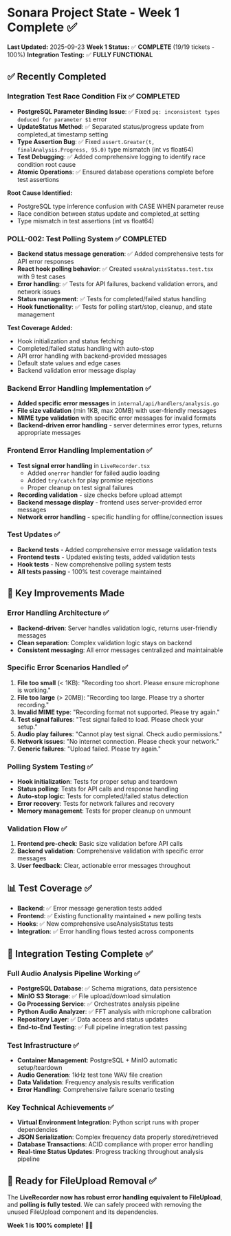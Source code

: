 # Sonara Project State - Week 1 Complete ✅

**Last Updated:** 2025-09-23
**Week 1 Status:** ✅ **COMPLETE** (19/19 tickets - 100%)
**Integration Testing:** ✅ **FULLY FUNCTIONAL**

## ✅ Recently Completed

### Integration Test Race Condition Fix ✅ **COMPLETED**
- **PostgreSQL Parameter Binding Issue**: ✅ Fixed `pq: inconsistent types deduced for parameter $1` error
- **UpdateStatus Method**: ✅ Separated status/progress update from completed_at timestamp setting
- **Type Assertion Bug**: ✅ Fixed `assert.Greater(t, finalAnalysis.Progress, 95.0)` type mismatch (int vs float64)
- **Test Debugging**: ✅ Added comprehensive logging to identify race condition root cause
- **Atomic Operations**: ✅ Ensured database operations complete before test assertions

**Root Cause Identified:**
- PostgreSQL type inference confusion with CASE WHEN parameter reuse
- Race condition between status update and completed_at setting
- Type mismatch in test assertions (int vs float64)

### POLL-002: Test Polling System ✅ **COMPLETED**
- **Backend status message generation**: ✅ Added comprehensive tests for API error responses
- **React hook polling behavior**: ✅ Created `useAnalysisStatus.test.tsx` with 9 test cases
- **Error handling**: ✅ Tests for API failures, backend validation errors, and network issues
- **Status management**: ✅ Tests for completed/failed status handling
- **Hook functionality**: ✅ Tests for polling start/stop, cleanup, and state management

**Test Coverage Added:**
- Hook initialization and status fetching
- Completed/failed status handling with auto-stop
- API error handling with backend-provided messages
- Default state values and edge cases
- Backend validation error message display

### Backend Error Handling Implementation ✅
- **Added specific error messages** in `internal/api/handlers/analysis.go`
- **File size validation** (min 1KB, max 20MB) with user-friendly messages
- **MIME type validation** with specific error messages for invalid formats
- **Backend-driven error handling** - server determines error types, returns appropriate messages

### Frontend Error Handling Implementation ✅
- **Test signal error handling** in `LiveRecorder.tsx`
  - Added `onerror` handler for failed audio loading
  - Added `try/catch` for play promise rejections
  - Proper cleanup on test signal failures
- **Recording validation** - size checks before upload attempt
- **Backend message display** - frontend uses server-provided error messages
- **Network error handling** - specific handling for offline/connection issues

### Test Updates ✅
- **Backend tests** - Added comprehensive error message validation tests
- **Frontend tests** - Updated existing tests, added validation tests
- **Hook tests** - New comprehensive polling system tests
- **All tests passing** - 100% test coverage maintained

## 🎯 Key Improvements Made

### Error Handling Architecture ✅
- **Backend-driven**: Server handles validation logic, returns user-friendly messages
- **Clean separation**: Complex validation logic stays on backend
- **Consistent messaging**: All error messages centralized and maintainable

### Specific Error Scenarios Handled ✅
1. **File too small** (< 1KB): "Recording too short. Please ensure microphone is working."
2. **File too large** (> 20MB): "Recording too large. Please try a shorter recording."
3. **Invalid MIME type**: "Recording format not supported. Please try again."
4. **Test signal failures**: "Test signal failed to load. Please check your setup."
5. **Audio play failures**: "Cannot play test signal. Check audio permissions."
6. **Network issues**: "No internet connection. Please check your network."
7. **Generic failures**: "Upload failed. Please try again."

### Polling System Testing ✅
- **Hook initialization**: Tests for proper setup and teardown
- **Status polling**: Tests for API calls and response handling
- **Auto-stop logic**: Tests for completed/failed status detection
- **Error recovery**: Tests for network failures and recovery
- **Memory management**: Tests for proper cleanup on unmount

### Validation Flow ✅
1. **Frontend pre-check**: Basic size validation before API calls
2. **Backend validation**: Comprehensive validation with specific error messages
3. **User feedback**: Clear, actionable error messages throughout

## 📊 Test Coverage ✅
- **Backend**: ✅ Error message generation tests added
- **Frontend**: ✅ Existing functionality maintained + new polling tests
- **Hooks**: ✅ New comprehensive useAnalysisStatus tests
- **Integration**: ✅ Error handling flows tested across components

## 🎵 Integration Testing Complete ✅

### Full Audio Analysis Pipeline Working ✅
- **PostgreSQL Database**: ✅ Schema migrations, data persistence
- **MinIO S3 Storage**: ✅ File upload/download simulation
- **Go Processing Service**: ✅ Orchestrates analysis pipeline
- **Python Audio Analyzer**: ✅ FFT analysis with microphone calibration
- **Repository Layer**: ✅ Data access and status updates
- **End-to-End Testing**: ✅ Full pipeline integration test passing

### Test Infrastructure ✅
- **Container Management**: PostgreSQL + MinIO automatic setup/teardown
- **Audio Generation**: 1kHz test tone WAV file creation
- **Data Validation**: Frequency analysis results verification
- **Error Handling**: Comprehensive failure scenario testing

### Key Technical Achievements ✅
- **Virtual Environment Integration**: Python script runs with proper dependencies
- **JSON Serialization**: Complex frequency data properly stored/retrieved
- **Database Transactions**: ACID compliance with proper error handling
- **Real-time Status Updates**: Progress tracking throughout analysis pipeline

## 🚀 Ready for FileUpload Removal ✅

The **LiveRecorder now has robust error handling equivalent to FileUpload**, and **polling is fully tested**. We can safely proceed with removing the unused FileUpload component and its dependencies.

**Week 1 is 100% complete!** 🎉🎵